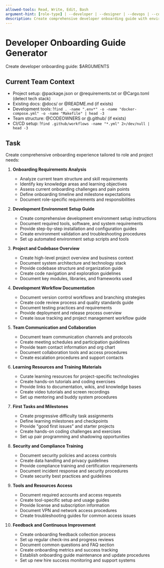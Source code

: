 ```yaml
---
allowed-tools: Read, Write, Edit, Bash
argument-hint: [role-type] | --developer | --designer | --devops | --comprehensive | --interactive
description: Create comprehensive developer onboarding guide with environment setup, workflows, and interactive tutorials
---
```


# Developer Onboarding Guide Generator

Create developer onboarding guide: $ARGUMENTS

## Current Team Context

- Project setup: @package.json or @requirements.txt or @Cargo.toml (detect tech stack)
- Existing docs: @docs/ or @README.md (if exists)
- Development tools: !`find . -name ".env*" -o -name "docker-compose.yml" -o -name "Makefile" | head -3`
- Team structure: @CODEOWNERS or @.github/ (if exists)
- CI/CD setup: !`find .github/workflows -name "*.yml" 2>/dev/null | head -3`

## Task

Create comprehensive onboarding experience tailored to role and project needs:

1. **Onboarding Requirements Analysis**
   - Analyze current team structure and skill requirements
   - Identify key knowledge areas and learning objectives
   - Assess current onboarding challenges and pain points
   - Define onboarding timeline and milestone expectations
   - Document role-specific requirements and responsibilities

2. **Development Environment Setup Guide**
   - Create comprehensive development environment setup instructions
   - Document required tools, software, and system requirements
   - Provide step-by-step installation and configuration guides
   - Create environment validation and troubleshooting procedures
   - Set up automated environment setup scripts and tools

3. **Project and Codebase Overview**
   - Create high-level project overview and business context
   - Document system architecture and technology stack
   - Provide codebase structure and organization guide
   - Create code navigation and exploration guidelines
   - Document key modules, libraries, and frameworks used

4. **Development Workflow Documentation**
   - Document version control workflows and branching strategies
   - Create code review process and quality standards guide
   - Document testing practices and requirements
   - Provide deployment and release process overview
   - Create issue tracking and project management workflow guide

5. **Team Communication and Collaboration**
   - Document team communication channels and protocols
   - Create meeting schedules and participation guidelines
   - Provide team contact information and org chart
   - Document collaboration tools and access procedures
   - Create escalation procedures and support contacts

6. **Learning Resources and Training Materials**
   - Curate learning resources for project-specific technologies
   - Create hands-on tutorials and coding exercises
   - Provide links to documentation, wikis, and knowledge bases
   - Create video tutorials and screen recordings
   - Set up mentoring and buddy system procedures

7. **First Tasks and Milestones**
   - Create progressive difficulty task assignments
   - Define learning milestones and checkpoints
   - Provide "good first issues" and starter projects
   - Create hands-on coding challenges and exercises
   - Set up pair programming and shadowing opportunities

8. **Security and Compliance Training**
   - Document security policies and access controls
   - Create data handling and privacy guidelines
   - Provide compliance training and certification requirements
   - Document incident response and security procedures
   - Create security best practices and guidelines

9. **Tools and Resources Access**
   - Document required accounts and access requests
   - Create tool-specific setup and usage guides
   - Provide license and subscription information
   - Document VPN and network access procedures
   - Create troubleshooting guides for common access issues

10. **Feedback and Continuous Improvement**
    - Create onboarding feedback collection process
    - Set up regular check-ins and progress reviews
    - Document common questions and FAQ section
    - Create onboarding metrics and success tracking
    - Establish onboarding guide maintenance and update procedures
    - Set up new hire success monitoring and support systems